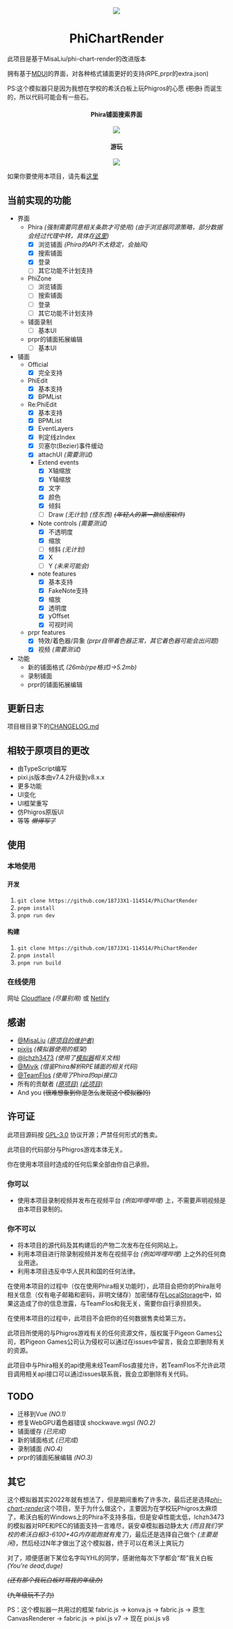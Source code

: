 <div align="center">
<img src="/assets/logo.gif">
  <h1>PhiChartRender</h1>
</div>
此项目是基于MisaLiu/phi-chart-render的改进版本

拥有基于[MDUI](https://www.mdui.org/)的界面，对各种格式铺面更好的支持(RPE,prpr的extra.json)

PS:这个模拟器只是因为我想在学校的希沃白板上玩Phigros的心愿 ~~(怨念)~~ 而诞生的，所以代码可能会有一些石。

<div align="center">
<h4>
Phira铺面搜索界面
</h4>
<img src="/assets/8aa4054e58ed44165069a20c63568f7.png">
<h4>
游玩
</h4>
<img src="/assets/9c41181996f645d79511cf72566d5d2.png">

</div>

如果你要使用本项目，请先看[这里](https://github.com/187J3X1-114514/PhiChartRender/tree/master#%E8%AE%B8%E5%8F%AF%E8%AF%81)

## 当前实现的功能
* 界面
    * Phira *(强制需要同意相关条款才可使用)* *(由于浏览器同源策略，部分数据会经过代理中转，具体在[这里](https://github.com/187J3X1-114514/PhiChartRender/blob/master/src/api/url.ts))*
        * [x] 浏览铺面 *(Phira的API不太稳定，会抽风)*
        * [x] 搜索铺面
        * [x] 登录 
        * [ ] 其它功能不计划支持
    * PhiZone
        * [ ] 浏览铺面
        * [ ] 搜索铺面
        * [ ] 登录
        * [ ] 其它功能不计划支持
    * 铺面录制
        * [ ] 基本UI
    * prpr的铺面拓展编辑
        * [ ] 基本UI
* 铺面
    * Official
        * [x] 完全支持

    * PhiEdit
        * [x] 基本支持
        * [x] BPMList 

    * Re:PhiEdit
        * [x] 基本支持
        * [x] BPMList 
        * [x] EventLayers
        * [x] 判定线zIndex 
        * [x] 贝塞尔(Bezier)事件缓动
        * [x] attachUI *(需要测试)*
        * Extend events
           * [x] X轴缩放
           * [x] Y轴缩放
           * [x] 文字
           * [x] 颜色
           * [x] 倾斜
           * [ ] Draw *(无计划)* *(怪东西)* ~~*(年轻人的第一款绘图软件)*~~
        * Note controls *(需要测试)*
           * [x] 不透明度
           * [x] 缩放
           * [ ] 倾斜 *(无计划)*
           * [x] X
           * [ ] Y *(未来可能会)*
        * note features
            * [x] 基本支持
            * [x] FakeNote支持
            * [x] 缩放
            * [x] 透明度
            * [x] yOffset
            * [x] 可视时间

    * prpr features
        * [x] 特效/着色器/异象 *(prpr自带着色器正常，其它着色器可能会出问题)*
        * [x] 视频 *(需要测试)*

* 功能
    * 新的铺面格式 *(26mb(rpe格式)->5.2mb)*
    * 录制铺面
    * prpr的铺面拓展编辑

## 更新日志

项目根目录下的[CHANGELOG.md](CHANGELOG.md)

## 相较于原项目的更改

* 由TypeScript编写
* pixi.js版本由v7.4.2升级到v8.x.x
* 更多功能
* UI变化
* UI框架重写
* 仿Phigros原版UI
* 等等 *~~懒得写了~~*

## 使用
### 本地使用
#### 开发
1. `git clone https://github.com/187J3X1-114514/PhiChartRender`
2. `pnpm install`
3. `pnpm run dev`
#### 构建
1. `git clone https://github.com/187J3X1-114514/PhiChartRender`
2. `pnpm install`
3. `pnpm run build`

### 在线使用
网址 [Cloudflare](https://phichartrender.pages.dev) *(尽量别用)* 或 [Netlify](https://phisimplus.netlify.app/)

## 感谢

* [@MisaLiu](https://github.com/MisaLiu) [*(原项目的维护者)*](https://github.com/MisaLiu/phi-chart-render)
* [pixijs](https://github.com/pixijs/pixijs) *(模拟器使用的框架)*
* [@lchzh3473](https://github.com/lchzh3473) *(使用了[模拟器](https://github.com/lchzh3473/sim-phi)相关文档)*
* [@Mivik](https://github.com/Mivik) *(借鉴Phira解析RPE铺面的相关代码)*
* [@TeamFlos](https://github.com/TeamFlos) *(使用了Phira的api接口)*
* 所有的贡献者 [*(原项目)*](https://github.com/MisaLiu/phi-chart-render/graphs/contributors) [*(此项目)*](https://github.com/187J3X1-114514/PhiChartRender/graphs/contributors)
* And you ~~(很难想象到你是怎么发现这个模拟器的)~~

## 许可证

此项目源码按 [GPL-3.0](LICENSE.txt) 协议开源；严禁任何形式的售卖。

此项目的代码部分与Phigros游戏本体无关。

你在使用本项目时造成的任何后果全部由你自己承担。

### 你可以
* 使用本项目录制视频并发布在视频平台 *(例如哔哩哔哩)* 上，不需要声明视频是由本项目录制的。
### 你不可以
* 将本项目的源代码及其构建后的产物二次发布在任何网站上。
* 利用本项目进行除录制视频并发布在视频平台 *(例如哔哩哔哩)* 上之外的任何商业用途。
* 利用本项目违反中华人民共和国的任何法律。

在使用本项目的过程中（仅在使用Phira相关功能时），此项目会把你的Phira账号相关信息（仅有电子邮箱和密码，非明文储存）加密储存在[LocalStorage](https://developer.mozilla.org/zh-CN/docs/Web/API/Window/localStorage)中，如果这造成了你的信息泄露，与TeamFlos和我无关，需要你自行承担损失。

在使用本项目的过程中，此项目不会把你的任何数据售卖给第三方。

此项目所使用的与Phigros游戏有关的任何资源文件，版权属于Pigeon Games公司，若Pigeon Games公司认为侵权可以通过在issues中留言，我会立即删除有关的资源。

此项目中与Phira相关的api使用未经TeamFlos直接允许，若TeamFlos不允许此项目调用相关api接口可以通过issues联系我，我会立即删除有关代码。

## TODO
* 迁移到Vue *(NO.1)*
* 修复WebGPU着色器错误 shockwave.wgsl *(NO.2)*
* 铺面缓存 *(已完成)*
* 新的铺面格式 *(已完成)*
* 录制铺面 *(NO.4)*
* prpr的铺面拓展编辑 *(NO.3)*

## 其它

这个模拟器其实2022年就有想法了，但是期间重构了许多次，最后还是选择[*phi-chart-render*](https://github.com/MisaLiu/phi-chart-render)这个项目，至于为什么做这个，主要因为在学校玩Phigros太麻烦了，希沃白板的Windows上的Phira不支持多指，但是安卓性能太低，lchzh3473的模拟器对RPE和PEC的铺面支持一言难尽，装安卓模拟器动静太大 *(而且我们学校的希沃白板I3-6100+4G内存能跑就有鬼了)*，最后还是选择自己做个 *(主要是闲)*，然后经过N年才做出了这个模拟器，终于可以在希沃上爽玩力

对了，顺便感谢下某位名字叫YHL的同学，感谢他每次下学都会“帮”我关白板 *(You're dead,duge)*

~~*(还有那个我玩白板时骂我的年级办)*~~

~~(九年级玩不了力)~~

PS：这个模拟器一共用过的框架 fabric.js -> konva.js -> fabric.js -> 原生CanvasRenderer -> fabric.js -> pixi.js v7 -> 现在 pixi.js v8
